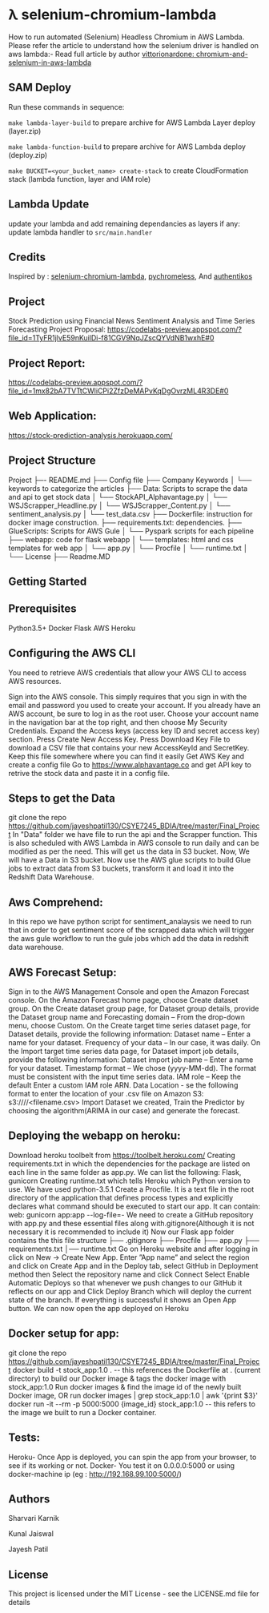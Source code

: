 # λ selenium-chromium-lambda

How to run automated (Selenium) Headless Chromium in AWS Lambda.
Please refer the article to understand how the selenium driver is handled on aws lambda:-
Read full article by author [vittorionardone: chromium-and-selenium-in-aws-lambda](https://www.vittorionardone.it/en/2020/06/04/chromium-and-selenium-in-aws-lambda)
## SAM Deploy
Run these commands in sequence:

`make lambda-layer-build` to prepare archive for AWS Lambda Layer deploy (layer.zip)

`make lambda-function-build` to prepare archive for AWS Lambda deploy (deploy.zip)

`make BUCKET=<your_bucket_name> create-stack` to create CloudFormation stack (lambda function, layer and IAM role)

## Lambda Update
update your lambda and add remaining dependancies as layers if any:
update lambda handler to `src/main.handler`

## Credits
Inspired by : [selenium-chromium-lambda](https://github.com/vittorio-nardone/selenium-chromium-lambda),
[pychromeless](https://github.com/21Buttons/pychromeless),
And [authentikos](https://github.com/srinjoychakravarty/authentikos)

## Project
Stock Prediction using Financial News Sentiment Analysis and Time Series Forecasting
Project Proposal:
https://codelabs-preview.appspot.com/?file_id=1TyFR1jlvE59nKuilDi-f81CGV9NqJZscQYVdNB1wxhE#0

## Project Report:
https://codelabs-preview.appspot.com/?file_id=1mx82bA7TVTtCWliCPi2ZfzDeMAPvKqDgOvrzML4R3DE#0

## Web Application:
https://stock-prediction-analysis.herokuapp.com/

## Project Structure
Project
├─- README.md
├── Config file
├── Company Keywords
│   └── keywords to categorize the articles
├── Data: Scripts to scrape the data and api to get stock data
│   └── StockAPI_Alphavantage.py
│   └── WSJScrapper_Headline.py
│   └── WSJScrapper_Content.py
│   └── sentiment_analysis.py
│   └── test_data.csv
├── Dockerfile: instruction for docker image construction.
├── requirements.txt: dependencies.
├── GlueScripts: Scripts for AWS Gule 
│   └── Pyspark scripts for each pipeline
├── webapp: code for flask webapp
│   └── templates: html and css templates for web app
│   └── app.py
│   └── Procfile
│   └── runtime.txt
│   └── License
├── Readme.MD
## Getting Started
## Prerequisites
Python3.5+
Docker
Flask
AWS
Heroku
## Configuring the AWS CLI
You need to retrieve AWS credentials that allow your AWS CLI to access AWS resources.

Sign into the AWS console. This simply requires that you sign in with the email and password you used to create your account. If you already have an AWS account, be sure to log in as the root user.
Choose your account name in the navigation bar at the top right, and then choose My Security Credentials.
Expand the Access keys (access key ID and secret access key) section.
Press Create New Access Key.
Press Download Key File to download a CSV file that contains your new AccessKeyId and SecretKey. Keep this file somewhere where you can find it easily
Get AWS Key and create a config file
Go to https://www.alphavantage.co and get API key to retrive the stock data and paste it in a config file.
## Steps to get the Data
git clone the repo https://github.com/jayeshpatil130/CSYE7245_BDIA/tree/master/Final_Project
In "Data" folder we have file to run the api and the Scrapper function. This is also scheduled with AWS Lambda in AWS console to run daily and can be modified as per the need.
This will get us the data in S3 bucket.
Now, We will have a Data in S3 bucket. Now use the AWS glue scripts to build Glue jobs to extract data from S3 buckets, transform it and load it into the Redshift Data Warehouse.
## Aws Comprehend:
In this repo we have python script for sentiment_analaysis we need to run that in order to get sentiment score of the scrapped data which will trigger the aws gule workflow to run the gule jobs which add the data in redshift data warehouse.
## AWS Forecast Setup:
Sign in to the AWS Management Console and open the Amazon Forecast console.
On the Amazon Forecast home page, choose Create dataset group.
On the Create dataset group page, for Dataset group details, provide the Dataset group name and Forecasting domain – From the drop-down menu, choose Custom.
On the Create target time series dataset page, for Dataset details, provide the following information:
Dataset name – Enter a name for your dataset.
Frequency of your data – In our case, it was daily.
On the Import target time series data page, for Dataset import job details, provide the following information:
Dataset import job name – Enter a name for your dataset.
Timestamp format – We chose (yyyy-MM-dd). The format must be consistent with the input time series data.
IAM role – Keep the default Enter a custom IAM role ARN.
Data Location - se the following format to enter the location of your .csv file on Amazon S3: s3:////<filename.csv>
Import Dataset we created, Train the Predictor by choosing the algorithm(ARIMA in our case) and generate the forecast.
## Deploying the webapp on heroku:
Download heroku toolbelt from https://toolbelt.heroku.com/
Creating requirements.txt in which the dependencies for the package are listed on each line in the same folder as app.py. We can list the following: Flask, gunicorn
Creating runtime.txt which tells Heroku which Python version to use. We have used python-3.5.1
Create a Procfile. It is a text file in the root directory of the application that defines process types and explicitly declares what command should be executed to start our app. It can contain: web: gunicorn app:app --log-file=-
We need to create a GitHub repository with app.py and these essential files along with.gitignore(Although it is not necessary it is recommended to include it)
Now our Flask app folder contains the this file structure
 ├── .gitignore
 ├── Procfile
 ├── app.py
 ├── requirements.txt
 │── runtime.txt
Go on Heroku website and after logging in click on New → Create New App. Enter ”App name” and select the region and click on Create App and in the Deploy tab, select GitHub in Deployment method then Select the repository name and click Connect
Select Enable Automatic Deploys so that whenever we push changes to our GitHub it reflects on our app and Click Deploy Branch which will deploy the current state of the branch. If everything is successful it shows an Open App button. We can now open the app deployed on Heroku
## Docker setup for app:
git clone the repo https://github.com/jayeshpatil130/CSYE7245_BDIA/tree/master/Final_Project
docker build -t stock_app:1.0 . -- this references the Dockerfile at . (current directory) to build our Docker image & tags the docker image with stock_app:1.0
Run docker images & find the image id of the newly built Docker image, OR run docker images | grep stock_app:1.0 | awk '{print $3}'
docker run -it --rm -p 5000:5000 {image_id} stock_app:1.0 -- this refers to the image we built to run a Docker container.
## Tests:
Heroku- Once App is deployed, you can spin the app from your browser, to see if its working or not.
Docker- You test it on 0.0.0.0:5000 or using docker-machine ip (eg : http://192.168.99.100:5000/)
## Authors
Sharvari Karnik

Kunal Jaiswal

Jayesh Patil

## License
This project is licensed under the MIT License - see the LICENSE.md file for details
